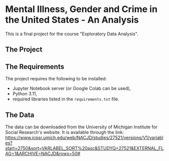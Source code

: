 # Mental Illness, Gender and Crime in the United States - An Analysis
This is a final project for the course "Exploratory Data Analysis". 

## The Project

## The Requirements

The project requires the following to be installed:
 - Jupyter Notebook server (or Google Colab can be used),
 - Python 3.11,
 - required libraries listed in the `requirements.txt` file.

## The Data

The data can be downloaded from the University of Michigan Institute for Social Research's website. It is available through the link: https://www.icpsr.umich.edu/web/NACJD/studies/27521/versions/V1/variables?start=2750&sort=VARLABEL_SORT%20asc&STUDYQ=27521&EXTERNAL_FLAG=1&ARCHIVE=NACJD&rows=50#